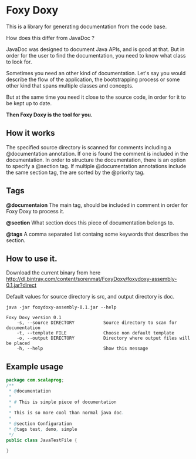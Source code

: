 Foxy Doxy
=========

This is a library for generating documentation from the code base.

How does this differ from JavaDoc ?

JavaDoc was designed to document Java APIs, and is good at that. But in order for the user to find the documentation,
you need to know what class to look for.

Sometimes you need an other kind of documentation. Let's say you would describe the flow of the application, the bootstrapping process or some other kind
that spans multiple classes and concepts.

But at the same time you need it close to the source code, in order for it to be kept up to date.

__Then Foxy Doxy is the tool for you.__



## How it works
The specified source directory is scanned for comments including a @documentation annotation. If one is found the comment is
included in the documentation.
In order to structure the documentation, there is an option to specify a @section tag. If multiple @documentation annotations include
the same section tag, the are sorted by the @priority tag.

## Tags
__@documentaion__ The main tag, should be included in comment in order for Foxy Doxy to process it.

__@section__ What section does this piece of documentation belongs to.

__@tags__ A comma separated list containg some keywords that describes the section.

## How to use it.

Download the current binary from here http://dl.bintray.com/content/sorenmat/FoxyDoxy/foxydoxy-assembly-0.1.jar?direct

Default values for source directory is src, and output directory is doc.


```
java -jar foxydoxy-assembly-0.1.jar --help
```
```
Foxy Doxy version 0.1
    -s, --source DIRECTORY           Source directory to scan for documentation
    -t, --template FILE              Choose non default template
    -o, --output DIRECTORY           Directory where output files will be placed
    -h, --help                       Show this message
```

## Example usage
```java
package com.scalaprog;
/**
 * @documentation
 *
 * # This is simple piece of documentation
 *
 * This is so more cool than normal java doc.
 *
 * @section Configuration
 * @tags test, demo, simple
 */
public class JavaTestFile {

}
```

